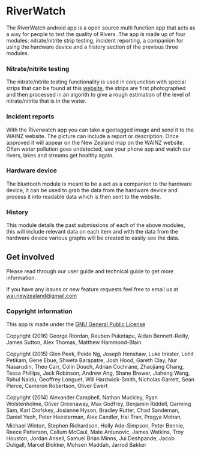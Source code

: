 # RiverWatch

The RiverWatch android app is a open source multi function app that acts as a way
for people to test the quality of Rivers. The app is made up of four modules:
nitrate/nitrite strip testing, incident reporting, a companion for using the
hardware device and a history section of the previous three modules.

### Nitrate/nitrite testing

The nitrate/nitrite testing functionality is used in conjunction with special
strips that can be found at this [website](http://www.hach.com/nitrate-and-nitrite-test-strips/product?id=7640211606),
the strips are first photographed and then processed in an algorith to give a
rough estimation of the level of nitrate/nitrite that is in the water.

### Incident reports

With the Riverwatch app you can take a geotagged image and send it to the WAINZ website.
The picture can include a report or description. Once approved it will appear on
the New Zealand map on the WAINZ website. Often water pollution goes undetected,
use your phone app and watch our rivers, lakes and streams get healthy again.

### Hardware device
The bluetooth module is meant to be a act as a companion to the hardware device,
it can be used to grab the data from the hardware device and process it into
readable data which is then sent to the website.

### History
This module details the past submissions of each of the above modules, this will
include relevant data on each item and with the data from the hardware device
various graphs will be created to easily see the data.

## Get involved

Please read through our user guide and technical guide to get more information.

If you have any issues or new feature requests feel free to email
us at [wai.newzealand@gmail.com](mailto:wai.newzealand@gmail.com)

### Copyright information

This app is made under the [GNU General Public License](https://www.gnu.org/licenses/gpl-3.0.en.html)

Copyright (2016) George Riordan, Reuben Puketapu, Aidan Bennett-Reilly,
    James Sutton, Alex Thomas, Matthew Hammond-Blain

Copyright (2015) Glen Peek, Peide Ng, Joseph Henshaw, Luke Inkster,
    Lohit Petikam, Gene Ebue, Shweta Barapatre, Josh Hood, Gareth Clay,
    Nur Nasarudin, Theo Carr, Colin Douch, Adrian Cochrane, Zhaojiang Chang,
    Tessa Phillips, Jack Robinson, Andrew Ang, Shane Brewer, Jiaheng Wang,
    Rahul Naidu, Geoffrey Longuet, Will Hardwick-Smith, Nicholas Garrett,
    Sean Pierce, Cameron Robertson, Oliver Ewert

Copyright (2014) Alexander Campbell, Nathan Muckley, Ryan Wolstenholme,
    Oliver Greenaway, Max Godfrey, Benjamin Riddell, Garming Sam,
    Karl Crofskey, Josianne Hyson, Bradley Rutter, Chad Sandeman,
    Daniel Yeoh, Peter Heesterman, Alex Candler, Hai Tran, Pragya Mohan,
    Michael Winton, Stephen Richardson, Holly Ade-Simpson, Peter Bennie,
    Reece Patterson, Callum McCaul, Mate Antunovic, James Watkins,
    Troy Houston, Jordan Ansell, Samuel Brian Minns, Jui Deshpande,
    Jacob Duligall, Marcel Blokker, Mohsen Maddah, Jarrod Bakker
